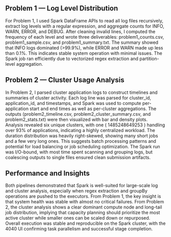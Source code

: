 ## Problem 1 — Log Level Distribution
For Problem 1, I used Spark DataFrame APIs to read all log files recursively, extract log levels with a regular expression, and aggregate counts for INFO, WARN, ERROR, and DEBUG. After cleaning invalid lines, I computed the frequency of each level and wrote three deliverables: problem1_counts.csv, problem1_sample.csv, and problem1_summary.txt. The summary showed that INFO logs dominated (>99.9%), while ERROR and WARN made up less than 0.1%. This indicates stable system operation with minimal issues. The Spark job ran efficiently due to vectorized regex extraction and partition-level aggregation.

## Problem 2 — Cluster Usage Analysis
In Problem 2, I parsed cluster application logs to construct timelines and summaries of cluster activity. Each log line was parsed for cluster_id, application_id, and timestamps, and Spark was used to compute per-application start and end times as well as per-cluster aggregations. The outputs (problem2_timeline.csv, problem2_cluster_summary.csv, and problem2_stats.txt) were then visualized with bar and density plots. Analysis revealed six unique clusters, with one ( 1485248649253 ) handling over 93% of applications, indicating a highly centralized workload. The duration distribution was heavily right-skewed, showing many short jobs and a few very long ones. This suggests batch processing patterns and potential for load balancing or job scheduling optimization. The Spark run was I/O-bound, with most time spent scanning and grouping logs, but coalescing outputs to single files ensured clean submission artifacts.

## Performance and Insights
Both pipelines demonstrated that Spark is well-suited for large-scale log and cluster analysis, especially when regex extraction and groupBy operations are pushed to the executors. From Problem 1, the key insight is that system health was stable with almost no critical failures. From Problem 2, the cluster analysis shows a clear dominant compute node and long-tail job distribution, implying that capacity planning should prioritize the most active cluster while smaller ones can be scaled down or repurposed. Overall execution was stable and reproducible on the Spark cluster, with the 4040 UI confirming task parallelism and successful stage completion.